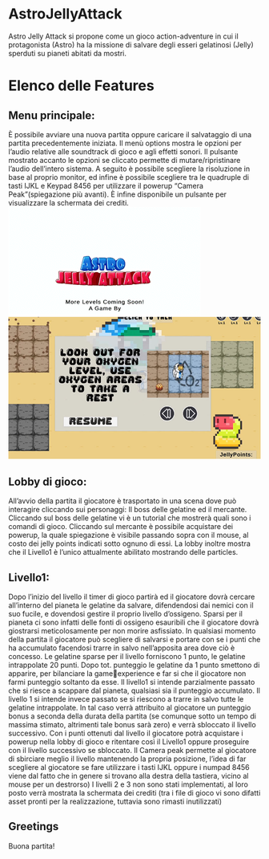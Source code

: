 # AstroJellyAttack
Astro Jelly Attack si propone come un gioco action-adventure in cui il protagonista (Astro) ha la missione di salvare degli esseri gelatinosi (Jelly) sperduti su pianeti
abitati da mostri.
# Elenco delle Features
## Menu principale:
È possibile avviare una nuova partita oppure caricare il salvataggio di una partita 
precedentemente iniziata. Il menù options mostra le opzioni per l’audio relative alle 
soundtrack di gioco e agli effetti sonori. Il pulsante mostrato accanto le opzioni se 
cliccato permette di mutare/ripristinare l’audio dell’intero sistema. A seguito è 
possibile scegliere la risoluzione in base al proprio monitor, ed infine è possibile 
scegliere tra le quadruple di tasti IJKL e Keypad 8456 per utilizzare il powerup 
“Camera Peak”(spiegazione più avanti). È infine disponibile un pulsante per 
visualizzare la schermata dei crediti.
![Gif Menu Opzioni e Crediti](https://github.com/coccojack/AstroJellyAttack/blob/main/screenshots/credits.gif)
![Immagine Tutorial](https://github.com/coccojack/AstroJellyAttack/blob/main/screenshots/tutorial.jpg)
## Lobby di gioco:
All’avvio della partita il giocatore è trasportato in una scena dove può interagire 
cliccando sui personaggi: Il boss delle gelatine ed il mercante. Cliccando sul boss 
delle gelatine vi è un tutorial che mostrerà quali sono i comandi di gioco. Cliccando 
sul mercante è possibile acquistare dei powerup, la quale spiegazione è visibile 
passando sopra con il mouse, al costo dei jelly points indicati sotto ognuno di essi.
La lobby inoltre mostra che il Livello1 è l’unico attualmente abilitato mostrando 
delle particles.
## Livello1:
Dopo l’inizio del livello il timer di gioco partirà ed il giocatore dovrà cercare 
all’interno del pianeta le gelatine da salvare, difendendosi dai nemici con il suo 
fucile, e dovendosi gestire il proprio livello d’ossigeno. Sparsi per il pianeta ci sono 
infatti delle fonti di ossigeno esauribili che il giocatore dovrà giostrarsi 
meticolosamente per non morire asfissiato. In qualsiasi momento della partita il 
giocatore può scegliere di salvarsi e portare con se i punti che ha accumulato 
facendosi trarre in salvo nell’apposita area dove ciò è concesso. Le gelatine sparse 
per il livello forniscono 1 punto, le gelatine intrappolate 20 punti. Dopo tot. 
punteggio le gelatine da 1 punto smettono di apparire, per bilanciare la gameexperience e far si che il giocatore non farmi punteggio soltanto da esse. Il livello1 si 
intende parzialmente passato che si riesce a scappare dal pianeta, qualsiasi sia il 
punteggio accumulato. Il livello 1 si intende invece passato se si riescono a trarre in 
salvo tutte le gelatine intrappolate. In tal caso verrà attribuito al giocatore un 
punteggio bonus a seconda della durata della partita (se comunque sotto un tempo 
di massima stimato, altrimenti tale bonus sarà zero) e verrà sbloccato il livello 
successivo.
Con i punti ottenuti dal livello il giocatore potrà acquistare i powerup nella lobby di 
gioco e ritentare così il Livello1 oppure proseguire con il livello successivo se 
sbloccato. Il Camera peak permette al giocatore di sbirciare meglio il livello 
mantenendo la propria posizione, l’idea di far scegliere al giocatore se fare utilizzare 
i tasti IJKL oppure i numpad 8456 viene dal fatto che in genere si trovano alla destra 
della tastiera, vicino al mouse per un destrorso)
I livelli 2 e 3 non sono stati implementati, al loro posto verrà mostrata la schermata 
dei crediti (tra i file di gioco vi sono difatti asset pronti per la realizzazione, tuttavia 
sono rimasti inutilizzati)
## Greetings
Buona partita!
